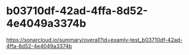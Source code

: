 # b03710df-42ad-4ffa-8d52-4e4049a3374b
https://sonarcloud.io/summary/overall?id=examly-test_b03710df-42ad-4ffa-8d52-4e4049a3374b
